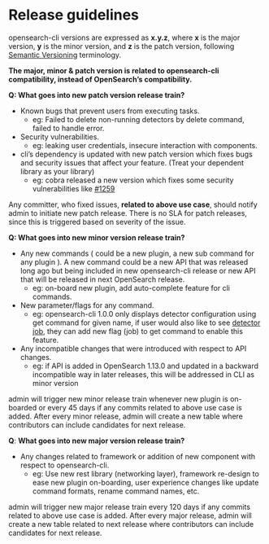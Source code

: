 # Release guidelines


opensearch-cli versions are expressed as **x.y.z**, where **x** is the major version, **y** is the minor version, and **z** is the patch version, following [Semantic Versioning](https://semver.org/) terminology. 

**The major, minor & patch version is related to opensearch-cli compatibility, instead of OpenSearch’s compatibility.**


**Q: What goes into new patch version release train?**

* Known bugs that prevent users from executing tasks. 
    * eg: Failed to delete non-running detectors by delete command, failed to handle error.
* Security vulnerabilities. 
    * eg: leaking user credentials, insecure interaction with components.
* cli’s dependency is updated with new patch version which fixes bugs and security issues that affect your feature. (Treat your dependent library as your library)
    * eg: cobra released a new version which fixes some security vulnerabilities like [#1259](https://github.com/spf13/cobra/pull/1259)

Any committer, who fixed issues, **related to above use case**, should notify admin to initiate new patch release. There is no SLA for patch releases, since this is triggered based on severity of the issue.



**Q: What goes into new minor version release train?**

* Any new commands ( could be a new plugin, a new sub command for any plugin ). A new command could be a new API that was released long ago but being included in new opensearch-cli release or new API that will be  released in next OpenSearch release.
    * eg: on-board new plugin, add auto-complete feature for cli commands.
* New parameter/flags for any command.
    * eg: opensearch-cli 1.0.0 only displays detector configuration using get command for given name, if user would also like to see [detector job](https://opensearch.org/docs/latest/observing-your-data/ad/api/#get-detector), they can add new flag (job) to get command to enable this feature.
* Any incompatible changes that were introduced with respect to API changes.
    * eg: if API is added in OpenSearch 1.13.0 and updated in a backward incompatible way in later releases, this will be addressed in CLI as minor version

admin will trigger new minor release train whenever new plugin is on-boarded or every 45 days if any commits related to above use case is added. After every minor release, admin will create a new table where contributors can include candidates for next release.



**Q**: **What goes into new major version release train?**

* Any changes related to framework or addition of new component with respect to opensearch-cli.
    * eg: Use new rest library (networking layer), framework re-design to ease new plugin on-boarding, user experience changes like update command formats, rename command names, etc. 

admin will trigger new major release train every 120 days if any commits related to above use case is added. After every major release, admin will create a new table related to next release where contributors can include candidates for next release.


